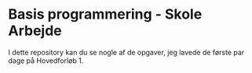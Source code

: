 # Basis programmering - Skole Arbejde

I dette repository kan du se nogle af de opgaver,
jeg lavede de første par dage på Hovedforløb 1.
